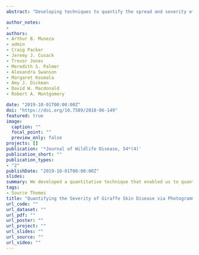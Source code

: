 ```yaml
---
abstract: "Developing techniques to quantify the spread and severity of diseases afflicting wildlife populations is important for disease ecology, animal ecology, and conservation. Giraffes (Giraffa camelopardalis) are in the midst of a dramatic decline, but it is not known whether disease is playing an important role in the broad-scale population reductions. A skin disorder referred to as giraffe skin disease (GSD) was recorded in 1995 in one giraffe population in Uganda. Since then, GSD has been detected in 13 populations in seven African countries, but good descriptions of the severity of this disease are not available. We photogrammetrically analyzed camera trap images from both Ruaha and Serengeti National parks in Tanzania to quantify GSD severity. Giraffe skin disease afflicts the limbs of giraffes in Tanzania, and we quantified severity by measuring the vertical length of the GSD lesion in relation to the total leg length. Applying the Jenks natural breaks algorithm to the lesion proportions that we derived, we classified individual giraffes into disease categories (none, mild, moderate, and severe). Scaling up to the population level, we predicted the proportion of the Ruaha and Serengeti giraffe populations with mild, moderate, and severe GSD. This study serves to demonstrate that camera traps presented an informative platform for examinations of skin disease ecology."

author_notes:
- 
authors:
- Arthur B. Muneza
- admin
- Craig Packer
- Jeremy J. Cusack
- Trevor Jones
- Meredith S. Palmer
- Alexandra Swanson
- Margaret Kosmala
- Amy J. Dickman
- David W. Macdonald
- Robert A. Montgomery

date: "2019-10-01T00:00:00Z"
doi: "https://doi.org/10.7589/2018-06-149"
featured: true
image:
  caption: ""
  focal_point: ""
  preview_only: false
projects: []
publication: '*Journal of Wildlife Disease, 54*(4)'
publication_short: ""
publication_types:
- "2"
publishDate: "2019-10-01T00:00:00Z"
slides: 
summary: We developed a quantitative technique that enabled us to quantify the severity and prelvalence of Giraffe Skin Disease in two distinct populations Tanzania.
tags:
- Source Themes
title: "Quantifying the Severity of Giraffe Skin Disease via Photogrammetry Analysis of Camera Trap Data"
url_code: ""
url_dataset: ""
url_pdf: ""
url_poster: ""
url_project: ""
url_slides: ""
url_source: ""
url_video: ""
---
```


